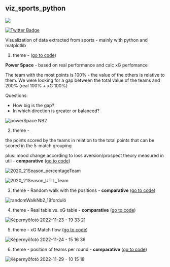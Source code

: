 ## viz_sports_python

![](https://komarev.com/ghpvc/?username=ambrusza&style=for-the-badge&color=red)

<div id="badges">
  <a href="https://twitter.com/ambrusz_a">
    <img src="https://img.shields.io/badge/Twitter-blue?style=for-the-badge&logo=twitter&logoColor=white" alt="Twitter Badge"/>
  </a>
</div>


Visualization of data extracted from sports - mainly with python and matplotlib

1. theme - ([go to code](PowerSpace_xG_Real_NB1))

**Power Space** - based on real performance and calc xG perfomance

The team with the most points is 100% - the value of the others is relative to them. We were looking for a gap between the total value of the teams and 200% (real 100% + xG 100%)

Questions:

- How big is the gap?
- In which direction is greater or balanced?             


![powerSpace NB2](https://user-images.githubusercontent.com/66861232/214352588-79b15a7a-316f-44db-aba6-8985cefcd2cb.png)


2. theme - 

the points scored by the teams in relation to the total points that can be scored in the 5-match grouping

plus: mood change according to loss aversion/prospect theory measured in util  -            **comparative**          ([go to code](points_VS_utils/))


![2020_21Season_percentageTeam](https://user-images.githubusercontent.com/66861232/211208975-f1b9a56e-c90c-4593-a2f7-3190456de510.png)


![2020_21Season_UTIL_Team](https://user-images.githubusercontent.com/66861232/211208982-22863576-b3a7-4a7e-9d3c-8bb672cd05bc.png)



3. theme - Random walk with the positions - **comparative**        ([go to code](random_walk_with_rankings/))

![randomWalkNb2_19forduló](https://user-images.githubusercontent.com/66861232/208676527-e23fed80-9b67-408b-829f-14eb29a8b108.png)


4. theme - Real table vs. xG table - **comparative**      ([go to code](realAndxGCalc_tab/))


![Képernyőfotó 2022-11-23 - 19 33 21](https://user-images.githubusercontent.com/66861232/203622468-52a76f98-8a0d-4411-8ad4-5d46f69bcdb0.png)


5. theme - xG Match flow          ([go to code](matchXg_flow/))

![Képernyőfotó 2022-11-24 - 15 16 36](https://user-images.githubusercontent.com/66861232/203805892-dfddb5c3-3422-4e8a-a69e-edfedb3f0ae9.png)


6. theme - position of teams per round - **comparative**      ([go to code](teamsPosition/))

![Képernyőfotó 2022-11-29 - 10 15 18](https://user-images.githubusercontent.com/66861232/204488679-d7c638aa-5ca4-4f74-9857-ee9232bc57c5.png)
